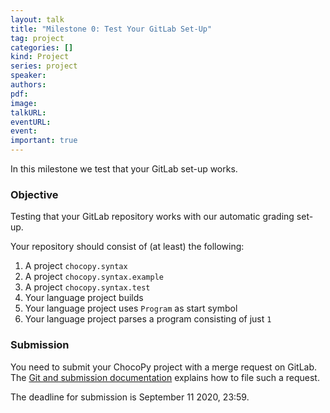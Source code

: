 ```yaml
---
layout: talk
title: "Milestone 0: Test Your GitLab Set-Up"
tag: project
categories: []
kind: Project
series: project
speaker:
authors:
pdf:
image:
talkURL:
eventURL:
event:
important: true
---
```


In this milestone we test that your GitLab set-up works.

### Objective

Testing that your GitLab repository works with our automatic grading set-up.

Your repository should consist of (at least) the following:

1. A project `chocopy.syntax`
1. A project `chocopy.syntax.example`
1. A project `chocopy.syntax.test`
1. Your language project builds
1. Your language project uses `Program` as start symbol
1. Your language project parses a program consisting of just `1`

### Submission

You need to submit your ChocoPy project with a merge request on GitLab.
The [Git and submission documentation](/project/2020/09/08/submissions/#submitting-a-milestone) explains how to file such a request.

The deadline for submission is September 11 2020, 23:59.

